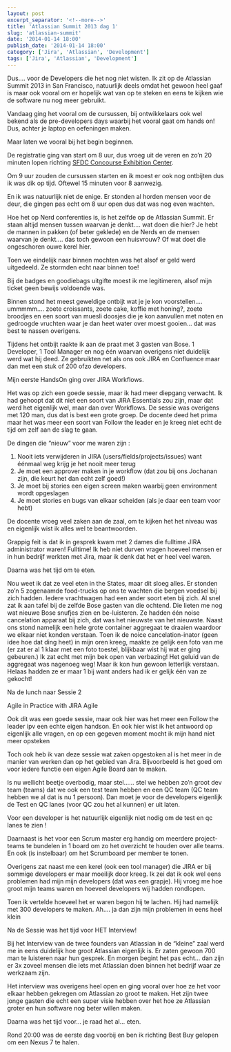 ```yaml
---
layout: post
excerpt_separator: '<!--more-->'
title: 'Atlassian Summit 2013 dag 1'
slug: 'atlassian-summit'
date: '2014-01-14 18:00'
publish_date: '2014-01-14 18:00'
category: ['Jira', 'Atlassian', 'Development']
tags: ['Jira', 'Atlassian', 'Development']
---
```

Dus…. voor de Developers die het nog niet wisten. Ik zit op de Atlassian
Summit 2013 in San Francisco, natuurlijk deels omdat het gewoon heel gaaf is
maar ook vooral om er hopelijk wat van op te steken en eens te kijken wie de
software nu nog meer gebruikt.

Vandaag ging het vooral om de cursussen, bij ontwikkelaars ook wel bekend als
de pre-developers days waarbij het vooral gaat om hands on! Dus, achter je
laptop en oefeningen maken.

Maar laten we vooral bij het begin beginnen.

De registratie ging van start om 8 uur, dus vroeg uit de veren en zo’n 20
minuten lopen richting [SFDC Concourse Exhibition
Center](http://www.sfvenues.com/concourse/directions.html).

Om 9 uur zouden de cursussen starten en ik moest er ook nog ontbijten dus ik
was dik op tijd. Oftewel 15 minuten voor 8 aanwezig.

En ik was natuurlijk niet de enige. Er stonden al horden mensen voor de deur,
die gingen pas echt om 8 uur open dus dat was nog even wachten.

Hoe het op Nerd conferenties is, is het zelfde op de Atlassian Summit. Er
staan altijd mensen tussen waarvan je denkt…. wat doen die hier? Je hebt de
mannen in pakken (of beter geklede) en de Nerds en de mensen waarvan je
denkt…. das toch gewoon een huisvrouw? Of wat doet die ongeschoren ouwe kerel
hier.

Toen we eindelijk naar binnen mochten was het alsof er geld werd uitgedeeld.
Ze stormden echt naar binnen toe!

Bij de badges en goodiebags uitgifte moest ik me legitimeren, alsof mijn
ticket geen bewijs voldoende was.

Binnen stond het meest geweldige ontbijt wat je je kon voorstellen…. ummmmm….
zoete croissants, zoete cake, koffie met honing?, zoete broodjes en een soort
van muesli doosjes die je kon aanvullen met noten en gedroogde vruchten waar
je dan heet water over moest gooien… dat was best te nassen overigens.

Tijdens het ontbijt raakte ik aan de praat met 3 gasten van Bose. 1 Developer,
1 Tool Manager en nog één waarvan overigens niet duidelijk werd wat hij deed.
Ze gebruikten net als ons ook JIRA en Confluence maar dan met een stuk of 200
ofzo developers.

Mijn eerste HandsOn ging over JIRA Workflows.

Het was op zich een goede sessie, maar ik had meer diepgang verwacht. Ik had
gehoopt dat dit niet een soort van JIRA Essentials zou zijn, maar dat werd het
eigenlijk wel, maar dan over Workflows. De sessie was overigens met 120 man,
dus dat is best een grote groep. De docente deed het prima maar het was meer
een soort van Follow the leader en je kreeg niet echt de tijd om zelf aan de
slag te gaan.

De dingen die “nieuw” voor me waren zijn :

  1. Nooit iets verwijderen in JIRA (users/fields/projects/issues) want éénmaal weg krijg je het nooit meer terug
  2. Je moet een approver maken in je workflow (dat zou bij ons Jochanan zijn, die keurt het dan echt zelf goed!)
  3. Je moet bij stories een eigen screen maken waarbij geen environment wordt opgeslagen
  4. Je moet stories en bugs van elkaar scheiden (als je daar een team voor hebt)

De docente vroeg veel zaken aan de zaal, om te kijken het het niveau was en
eigenlijk wist ik alles wel te beantwoorden.

Grappig feit is dat ik in gesprek kwam met 2 dames die fulltime JIRA
administrator waren! Fulltime! Ik heb niet durven vragen hoeveel mensen er in
hun bedrijf werkten met Jira, maar ik denk dat het er heel veel waren.

Daarna was het tijd om te eten.

Nou weet ik dat ze veel eten in the States, maar dit sloeg alles. Er stonden
zo’n 5 zogenaamde food-trucks op ons te wachten die bergen voedsel bij zich
hadden. Iedere vrachtwagen had een ander soort eten bij zich. Al snel zat ik
aan tafel bij de zelfde Bose gasten van die ochtend. Die lieten me nog wat
nieuwe Bose snufjes zien en be-luisteren. Ze hadden één noise cancelation
apparaat bij zich, dat was het nieuwste van het nieuwste. Naast ons stond
namelijk een hele grote container aggregaat te draaien waardoor we elkaar niet
konden verstaan. Toen ik de noice cancelation-inator (geen idee hoe dat ding
heet) in mijn oren kreeg, maakte ze gelijk een foto van me (er zat er al 1
klaar met een foto toestel, blijkbaar wist hij wat er ging gebeuren.) Ik zat
echt met mijn bek open van verbazing! Het geluid van de aggregaat was nagenoeg
weg! Maar ik kon hun gewoon letterlijk verstaan. Helaas hadden ze er maar 1
bij want anders had ik er gelijk één van ze gekocht!

Na de lunch naar Sessie 2

Agile in Practice with JIRA Agile

Ook dit was een goede sessie, maar ook hier was het meer een Follow the leader
ipv een echte eigen handson. En ook hier wist ik het antwoord op eigenlijk
alle vragen, en op een gegeven moment mocht ik mijn hand niet meer opsteken

Toch ook heb ik van deze sessie wat zaken opgestoken al is het meer in de
manier van werken dan op het gebied van Jira. Bijvoorbeeld is het goed om voor
iedere functie een eigen Agile Board aan te maken.

Is nu wellicht beetje overbodig, maar stel…… stel we hebben zo’n groot dev
team (teams) dat we ook een test team hebben en een QC team (QC team hebben we
al dat is nu 1 persoon). Dan moet je voor de developers eigenlijk de Test en
QC lanes (voor QC zou het al kunnen) er uit laten.

Voor een developer is het natuurlijk eigenlijk niet nodig om de test en qc
lanes te zien !

Daarnaast is het voor een Scrum master erg handig om meerdere project-teams te
bundelen in 1 board om zo het overzicht te houden over alle teams. En ook (is
instelbaar) om het Scrumboard per member te tonen.

Overigens zat naast me een kerel (ook een tool manager) die JIRA er bij
sommige developers er maar moeilijk door kreeg. Ik zei dat ik ook wel eens
problemen had mijn mijn developers (dat was een grapje). Hij vroeg me hoe
groot mijn teams waren en hoeveel developers wij hadden rondlopen.

Toen ik vertelde hoeveel het er waren begon hij te lachen. Hij had namelijk
met 300 developers te maken. Ah…. ja dan zijn mijn problemen in eens heel
klein

Na de Sessie was het tijd voor HET Interview!

Bij het Interview van de twee founders van Atlassian in de “kleine” zaal werd
me in eens duidelijk hoe groot Atlassian eigenlijk is. Er zaten gewoon 700 man
te luisteren naar hun gesprek. En morgen begint het pas echt… dan zijn er 3x
zoveel mensen die iets met Atlassian doen binnen het bedrijf waar ze werkzaam
zijn.

Het interview was overigens heel open en ging vooral over hoe ze het voor
elkaar hebben gekregen om Atlassian zo groot te maken. Het zijn twee jonge
gasten die echt een super visie hebben over het hoe ze Atlassian groter en hun
software nog beter willen maken.

Daarna was het tijd voor… je raad het al… eten.

Rond 20:00 was de eerste dag voorbij en ben ik richting Best Buy gelopen om
een Nexus 7 te halen.

